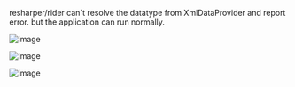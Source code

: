 resharper/rider can`t resolve the datatype from XmlDataProvider and report error. but the application can run normally.

![image](https://user-images.githubusercontent.com/9393831/221497836-1b326f21-6d07-4905-abaa-4af99533200c.png)


![image](https://user-images.githubusercontent.com/9393831/221498302-b37ab62d-659a-406f-97a6-bdd713c4ee51.png)


![image](https://user-images.githubusercontent.com/9393831/221498469-d982eab1-5797-4859-8529-992e03264fe8.png)